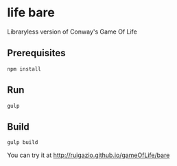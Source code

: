 # life bare
Libraryless version of Conway&#39;s Game Of Life

## Prerequisites

```
npm install
```

## Run

```
gulp
```

## Build
```
gulp build
```

You can try it at http://ruigazio.github.io/gameOfLife/bare

